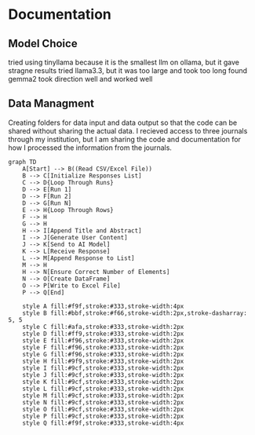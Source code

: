 # Documentation

## Model Choice
tried using tinyllama because it is the smallest llm on ollama, but it gave stragne results
tried llama3.3, but it was too large and took too long
found gemma2 took direction well and worked well

## Data Managment

Creating folders for data input and data output so that the code can be shared without sharing the actual data. I recieved access to three journals through my institution, but I am sharing the code and documentation for how I processed the information from the journals.

```mermaid
graph TD
    A[Start] --> B((Read CSV/Excel File))
    B --> C[Initialize Responses List]
    C --> D{Loop Through Runs}
    D --> E[Run 1]
    D --> F[Run 2]
    D --> G[Run N]
    E --> H{Loop Through Rows}
    F --> H
    G --> H
    H --> I[Append Title and Abstract]
    I --> J[Generate User Content]
    J --> K[Send to AI Model]
    K --> L[Receive Response]
    L --> M[Append Response to List]
    M --> H
    H --> N[Ensure Correct Number of Elements]
    N --> O[Create DataFrame]
    O --> P[Write to Excel File]
    P --> Q[End]

    style A fill:#f9f,stroke:#333,stroke-width:4px
    style B fill:#bbf,stroke:#f66,stroke-width:2px,stroke-dasharray: 5, 5
    style C fill:#afa,stroke:#333,stroke-width:2px
    style D fill:#ff9,stroke:#333,stroke-width:2px
    style E fill:#f96,stroke:#333,stroke-width:2px
    style F fill:#f96,stroke:#333,stroke-width:2px
    style G fill:#f96,stroke:#333,stroke-width:2px
    style H fill:#9f9,stroke:#333,stroke-width:2px
    style I fill:#9cf,stroke:#333,stroke-width:2px
    style J fill:#9cf,stroke:#333,stroke-width:2px
    style K fill:#9cf,stroke:#333,stroke-width:2px
    style L fill:#9cf,stroke:#333,stroke-width:2px
    style M fill:#9cf,stroke:#333,stroke-width:2px
    style N fill:#9cf,stroke:#333,stroke-width:2px
    style O fill:#9cf,stroke:#333,stroke-width:2px
    style P fill:#9cf,stroke:#333,stroke-width:2px
    style Q fill:#f9f,stroke:#333,stroke-width:4px